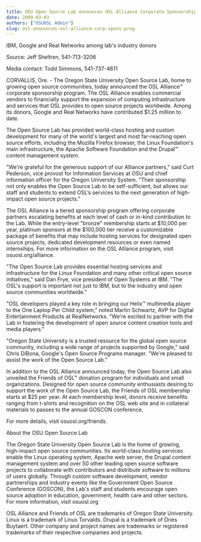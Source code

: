 ```yaml
---
title: OSU Open Source Lab announces OSL Alliance Corporate Sponsorship Program
date: 2009-03-03
authors: ["OSUOSL Admin"]
slug: osl-announces-osl-alliance-corp-spons-prog
---
```


IBM, Google and Real Networks among lab's industry donors

Source: Jeff Sheltren, 541-713-3206

Media contact: Todd Simmons, 541-737-4611

CORVALLIS, Ore. - The Oregon State University Open Source Lab, home to growing
open source communities, today announced the OSL Alliance™ corporate sponsorship
program. The OSL Alliance enables commercial vendors to financially support the
expansion of computing infrastructure and services that OSL provides to open
source projects worldwide. Among its donors, Google and Real Networks have
contributed $1.25 million to date.

The Open Source Lab has provided world-class hosting and custom development for
many of the world's largest and most far-reaching open source efforts, including
the Mozilla Firefox browser, the Linux Foundation's main infrastructure, the
Apache Software Foundation and the Drupal™ content management system.

"We're grateful for the generous support of our Alliance partners," said Curt
Pederson, vice provost for Information Services at OSU and chief information
officer for the Oregon University System. "Their sponsorship not only enables
the Open Source Lab to be self-sufficient, but allows our staff and students to
extend OSL’s services to the next generation of high-impact open source
projects."

The OSL Alliance is a tiered sponsorship program offering corporate partners
escalating benefits at each level of cash or in-kind contribution to the Lab.
While the entry-level "bronze" membership starts at $10,000 per year, platinum
sponsors at the $100,000 tier receive a customizable package of benefits that
may include hosting services for designated open source projects, dedicated
development resources or even named internships. For more information on the OSL
Alliance program, visit osuosl.org/alliance.

"The Open Source Lab provides essential hosting services and infrastructure for
the Linux Foundation and many other critical open source initiatives," said Dan
Frye, vice president of Open Systems at IBM. "The OSL's support is important not
just to IBM, but to the industry and open source communities worldwide."

"OSL developers played a key role in bringing our Helix™ multimedia player to
the One Laptop Per Child system," noted Martin Schwartz, AVP for Digital
Entertainment Products at RealNetworks. "We're excited to partner with the Lab
in fostering the development of open source content creation tools and media
players."

"Oregon State University is a trusted resource for the global open source
community, including a wide range of projects supported by Google," said Chris
DiBona, Google's Open Source Programs manager. "We're pleased to assist the work
of the Open Source Lab."

In addition to the OSL Alliance announced today, the Open Source Lab also
unveiled the Friends of OSL™ donation program for individuals and small
organizations. Designed for open source community enthusiasts desiring to
support the work of the Open Source Lab, the Friends of OSL membership starts at
$25 per year. At each membership level, donors receive benefits ranging from
t-shirts and recognition on the OSL web site and in collateral materials to
passes to the annual GOSCON conference.

For more details, visit osuosl.org/friends.

About the OSU Open Source Lab

The Oregon State University Open Source Lab is the home of growing, high-impact
open source communities. Its world-class hosting services enable the Linux
operating system, Apache web server, the Drupal content management system and
over 50 other leading open source software projects to collaborate with
contributors and distribute software to millions of users globally. Through
custom software development, vendor partnerships and industry events like the
Government Open Source Conference (GOSCON), the Lab's staff and students
encourage open source adoption in education, government, health care and other
sectors. For more information, visit osuosl.org

OSL Alliance and Friends of OSL are trademarks of Oregon State University. Linux
is a trademark of Linus Torvalds. Drupal is a trademark of Dries Buytaert. Other
company and project names are trademarks or registered trademarks of their
respective companies and projects.
